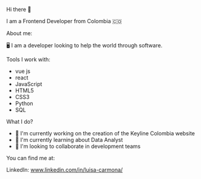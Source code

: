 Hi there 👋

I am a Frontend Developer from Colombia 🇨🇴


About me:

🖥 I am a developer looking to help the world through software.


Tools I work with:
- vue js
- react
- JavaScript
- HTML5
- CSS3
- Python
- SQL


What I do?
- 🔭 I'm currently working on the creation of the Keyline Colombia website
- 🌱 I'm currently learning about Data Analyst
- 👯 I'm looking to collaborate in development teams


You can find me at:

LinkedIn: www.linkedin.com/in/luisa-carmona/
